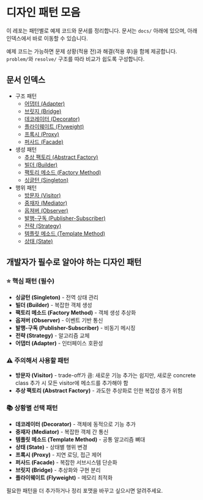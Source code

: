# 디자인 패턴 모음

이 레포는 패턴별로 예제 코드와 문서를 정리합니다. 문서는 `docs/` 아래에 있으며, 아래 인덱스에서 바로 이동할 수 있습니다.

예제 코드는 가능하면 문제 상황(적용 전)과 해결(적용 후)을 함께 제공합니다. `problem/`와 `resolve/` 구조를 따라 비교가 쉽도록 구성합니다.

## 문서 인덱스

- 구조 패턴
   - [어댑터 (Adapter)](<docs/어댑터(Adapter).md>)
   - [브릿지 (Bridge)](<docs/브릿지(Bridge).md>)
   - [데코레이터 (Decorator)](<docs/데코레이터(Decorator).md>)
   - [플라이웨이트 (Flyweight)](<docs/플라이웨이트(Flyweight).md>)
   - [프록시 (Proxy)](<docs/프록시(Proxy).md>)
   - [퍼사드 (Facade)](<docs/퍼사드(Facade).md>)
- 생성 패턴
   - [추상 팩토리 (Abstract Factory)](<docs/추상팩토리(AbstractFactory).md>)
   - [빌더 (Builder)](<docs/빌더(Builder).md>)
   - [팩토리 메소드 (Factory Method)](<docs/팩토리메소드(FactoryMethod).md>)
   - [싱글턴 (Singleton)](<docs/싱글턴(Singleton).md>)
- 행위 패턴
   - [방문자 (Visitor)](<docs/방문자(Visitor).md>)
   - [중재자 (Mediator)](<docs/중재자(Mediator).md>)
   - [옵져버 (Observer)](<docs/옵져버(Observer).md>)
   - [발행-구독 (Publisher-Subscriber)](<docs/발행구독(PublisherSubscriber).md>)
   - [전략 (Strategy)](<docs/전략(Strategy).md>)
   - [템플릿 메소드 (Template Method)](<docs/템플릿메소드(TeamplateMethod).md>)
   - [상태 (State)](<docs/상태(State).md>)


## 개발자가 필수로 알아야 하는 디자인 패턴

### ⭐ 핵심 패턴 (필수)
- **싱글턴 (Singleton)** - 전역 상태 관리
- **빌더 (Builder)** - 복잡한 객체 생성
- **팩토리 메소드 (Factory Method)** - 객체 생성 추상화
- **옵져버 (Observer)** - 이벤트 기반 통신
- **발행-구독 (Publisher-Subscriber)** - 비동기 메시징
- **전략 (Strategy)** - 알고리즘 교체
- **어댑터 (Adapter)** - 인터페이스 호환성

### ⚠️ 주의해서 사용할 패턴
- **방문자 (Visitor)** - trade-off가 큼: 새로운 기능 추가는 쉽지만, 새로운 concrete class 추가 시 모든 visitor에 메소드를 추가해야 함
- **추상 팩토리 (Abstract Factory)** - 과도한 추상화로 인한 복잡성 증가 위험

### 📚 상황별 선택 패턴  
- **데코레이터 (Decorator)** - 객체에 동적으로 기능 추가
- **중재자 (Mediator)** - 복잡한 객체 간 통신
- **템플릿 메소드 (Template Method)** - 공통 알고리즘 뼈대
- **상태 (State)** - 상태별 행위 변경
- **프록시 (Proxy)** - 지연 로딩, 접근 제어
- **퍼사드 (Facade)** - 복잡한 서브시스템 단순화
- **브릿지 (Bridge)** - 추상화와 구현 분리
- **플라이웨이트 (Flyweight)** - 메모리 최적화

필요한 패턴을 더 추가하거나 정리 포맷을 바꾸고 싶으시면 알려주세요.
